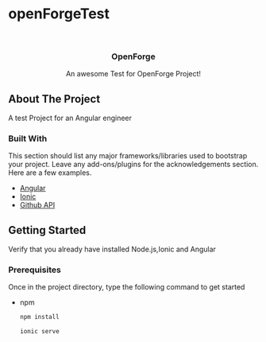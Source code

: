 # openForgeTest

<div id="top"></div>
<!--
*** Thanks for checking out the README-Template. If you have a suggestion
*** that would make this better, please fork the repo and create a pull request
*** or simply open an issue with the tag "enhancement".
*** Don't forget to give the project a star!
*** Thanks again! Now go create something AMAZING! :D
-->

<!-- PROJECT SHIELDS -->

<br />
<div align="center">

  <h3 align="center">OpenForge</h3>

  <p align="center">
    An awesome Test for OpenForge Project!
  </p>
</div>

<!-- ABOUT THE PROJECT -->

## About The Project

A test Project for an Angular engineer

### Built With

This section should list any major frameworks/libraries used to bootstrap your project. Leave any add-ons/plugins for the acknowledgements section. Here are a few examples.

- [Angular](https://angular.io/)
- [Ionic](http://ionicframework.com/)
- [Github API](https://developer.github.com/v3/users/)

<!-- GETTING STARTED -->

## Getting Started

Verify that you already have installed Node.js,Ionic and Angular

### Prerequisites

Once in the project directory, type the following command to get started

- npm
  ```sh
  npm install
  ```
  ```sh
  ionic serve
  ```
